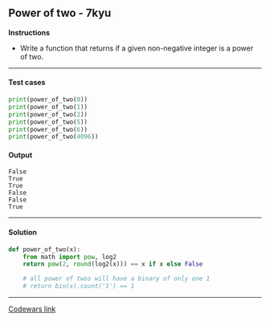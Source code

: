 ## Power of two - 7kyu

**Instructions**

- Write a function that returns if a given non-negative integer is a power of two. 

---

#### Test cases

```python
print(power_of_two(0))
print(power_of_two(1))
print(power_of_two(2))
print(power_of_two(5))
print(power_of_two(6))
print(power_of_two(4096))
```

#### Output 
```
False
True
True
False
False
True
```

---

#### Solution

```python
def power_of_two(x):
    from math import pow, log2
    return pow(2, round(log2(x))) == x if x else False

    # all power of twos will have a binary of only one 1
    # return bin(x).count('1') == 1
```

---

[Codewars link](https://www.codewars.com/kata/534d0a229345375d520006a0)
